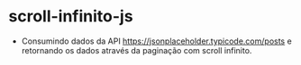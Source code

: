 # scroll-infinito-js
- Consumindo dados da API  https://jsonplaceholder.typicode.com/posts  e retornando os dados através da paginação com scroll infinito.
